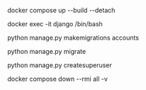 docker compose up --build --detach

docker exec -it django /bin/bash

python manage.py makemigrations accounts

python manage.py migrate

python manage.py createsuperuser

docker compose down --rmi all -v